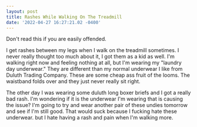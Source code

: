 ```yaml
--- 
layout: post 
title: Rashes While Walking On The Treadmill 
date: '2022-04-27 16:27:21.02 -0400' 
--- 
```

Don't read this if you are easily offended. 

I get rashes between my legs when I walk on the treadmill sometimes. I never really thought too much about it, I 
got them as a kid as well. I'm walking right now and feeling nothing at all, but I'm wearing my "laundry day 
underwear." They are different than my normal underwear I like from Duluth Trading Company. These are some cheap 
ass fruit of the looms. The waistband folds over and they just never really sit right.

The other day I was wearing some duluth long boxer briefs and I got a really bad rash. I'm wondering if it is 
the underwear I'm wearing that is causing the issue? I'm going to try and wear another pair of these undies 
tomorrow and see if I'm still good. That would suck because I fucking hate these underwear. but I hate having a 
rash and pain when I'm walking more. 
